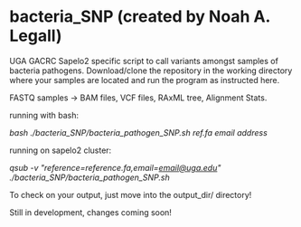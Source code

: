 # bacteria_SNP (created by Noah A. Legall)
UGA GACRC Sapelo2 specific script to call variants amongst samples of bacteria pathogens.
Download/clone the repository in the working directory where your samples are located and run the program as instructed here. 

FASTQ samples -> BAM files, VCF files, RAxML tree, Alignment Stats.

running with bash:

_bash ./bacteria_SNP/bacteria_pathogen_SNP.sh ref.fa email address_

running on sapelo2 cluster:

_qsub -v "reference=reference.fa,email=email@uga.edu" ./bacteria_SNP/bacteria_pathogen_SNP.sh_

To check on your output, just move into the output_dir/ directory!

Still in development, changes coming soon!
